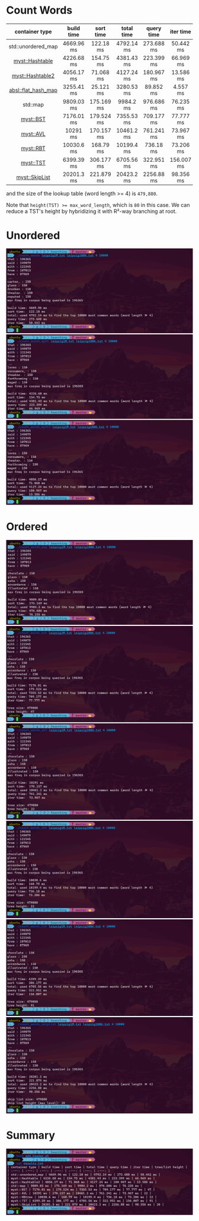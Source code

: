 # Count Words
| container type | build time | sort time | total time | query time | iter time | tree/list height |
| :---: | :---: | :---: | :---: | :---: | :---: | :---: |
| std::unordered\_map | 4669.96 ms | 122.18 ms | 4792.14 ms | 273.688 ms | 50.442 ms |
| [myst::Hashtable](https://github.com/How-u-doing/DataStructures/blob/master/Searching/HashMap/Hashtable_impl.h) | 4226.68 ms | 154.75 ms | 4381.43 ms | 223.399 ms | 66.969 ms |
| [myst::Hashtable2](https://github.com/How-u-doing/DataStructures/blob/master/Searching/HashMap/alternative/Hashtable2_impl.h) | 4056.17 ms | 71.068 ms | 4127.24 ms | 180.967 ms | 13.586 ms |
| [absl::flat\_hash\_map](https://github.com/abseil/abseil-cpp/blob/master/absl/container/flat_hash_map.h) | 3255.41 ms | 25.121 ms | 3280.53 ms | 89.852 ms | 4.557 ms |
| std::map | 9809.03 ms | 175.169 ms | 9984.2 ms | 976.686 ms | 76.235 ms |
| [myst::BST](https://github.com/How-u-doing/DataStructures/blob/master/Searching/TreeMap/BST_impl.h) | 7176.01 ms | 179.524 ms | 7355.53 ms | 709.177 ms | 77.777 ms | 47 |
| [myst::AVL](https://github.com/How-u-doing/DataStructures/tree/master/Searching/TreeMap/AVLtree_impl.h) | 10291 ms | 170.157 ms | 10461.2 ms | 761.241 ms | 73.967 ms | 22 |
| [myst::RBT](https://github.com/How-u-doing/DataStructures/blob/master/Searching/TreeMap/RBtree_impl.h) | 10030.6 ms | 168.79 ms | 10199.4 ms | 736.18 ms | 73.206 ms | 22 |
| [myst::TST](https://github.com/How-u-doing/DataStructures/blob/master/Searching/TreeMap/TST.h) | 6399.39 ms | 306.177 ms | 6705.56 ms | 322.951 ms | 156.007 ms | 91 |
| [myst::SkipList](https://github.com/How-u-doing/DataStructures/blob/master/Searching/Randomized/SkipList_impl.h) | 20201.3 ms | 221.879 ms | 20423.2 ms | 2256.88 ms | 98.356 ms | 20 |

and the size of the lookup table (word length >= 4) is `479,880`.

Note that `height(TST) >= max_word_length`, which is `80` in this case.
We can reduce a TST's height by hybridizing it with R²-way branching at root.

# Unordered
![](img/count_words.png)
![](img/count_words_myht.png)
![](img/count_words_myht2.png)

# Ordered
![](img/count_words_map.png)
![](img/count_words_bst.png)
![](img/count_words_avl.png)
![](img/count_words_rbt.png)
![](img/count_words_tst.png)
![](img/count_words_skiplist.png)

# Summary
![](img/summary.png)
